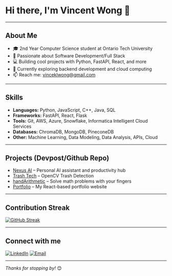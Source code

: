 # Hi there, I'm Vincent Wong 👋

---

## About Me

- 🎓 2nd Year Computer Science student at Ontario Tech University  
- 🤖 Passionate about Software Development/Full Stack
- 💻 Building cool projects with Python, FastAPI, React, and more  
- 🌱 Currently exploring backend development and cloud computing  
- 📫 Reach me: [vinceklwong@gmail.com](mailto:vinceklwong@gmail.com)  

---

## Skills

- **Languages:** Python, JavaScript, C++, Java, SQL  
- **Frameworks:** FastAPI, React, Flask  
- **Tools:** Git, AWS, Azure, Snowflake, Informatica Intelligent Cloud Services  
- **Databases:** ChromaDB, MongoDB, PineconeDB  
- **Other:** Machine Learning, Data Modeling, Data Analysis, APIs, Cloud  

---

## Projects (Devpost/Github Repo)

- [Nexus AI](https://devpost.com/software/nexus-ai-g2eq10) – Personal AI assistant and productivity hub
- [Trash Tech](https://devpost.com/software/hackhive-2024) – OpenCV Trash Detection
- [handArithmetic](https://github.com/VinceKLW/handArithmetic) – Solve math problems with your fingers
- [Portfolio](https://vincentwong.xyz/) – My React-based portfolio website  

---

## Contribution Streak

[![GitHub Streak](https://streak-stats.demolab.com?user=VinceKLW&theme=transparent)](https://git.io/streak-stats)

---

## Connect with me

[![LinkedIn](https://img.shields.io/badge/LinkedIn-blue?style=flat&logo=linkedin&logoColor=white)](https://linkedin.com/in/vincentklw)  [![Email](https://img.shields.io/badge/Email-red?style=flat&logo=gmail&logoColor=white)](mailto:vincent.wong3@ontariotechu.net)

---

*Thanks for stopping by!* 😊
